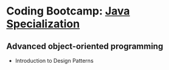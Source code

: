 # Coding Bootcamp: [Java Specialization](https://codeandwork.github.io/courses/java-p.html)

## Advanced object-oriented programming

- Introduction to Design Patterns